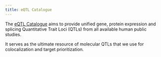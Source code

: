 ```yaml
---
title: eQTL Catalogue
---
```


The [eQTL Catalogue](https://www.ebi.ac.uk/eqtl/) aims to provide unified gene, protein expression and splicing Quantitative Trait Loci (QTLs) from all available human public studies.

It serves as the ultimate resource of molecular QTLs that we use for colocalization and target prioritization.
